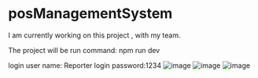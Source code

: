# posManagementSystem
I am currently working on this project , with my team.

The project will be run command: npm run dev

login user name: Reporter
login password:1234 
![image](https://github.com/maruf5682/posManagementSystem/assets/106665344/c994b518-b8db-4c65-abc4-e1b97cba4a58)
![image](https://github.com/maruf5682/posManagementSystem/assets/106665344/1ba10f30-dd1c-4c74-8b87-514801c14e7f)
![image](https://github.com/maruf5682/posManagementSystem/assets/106665344/b91a056b-2115-43f3-9ff9-9fd6b41257e3)
